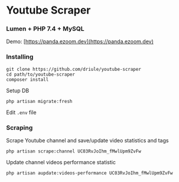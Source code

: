 # Youtube Scraper

### Lumen + PHP 7.4 + MySQL

Demo: [https://panda.ezoom.dev](https://panda.ezoom.dev)

### Installing

```
git clone https://github.com/driule/youtube-scraper
cd path/to/youtube-scraper
composer install
```

Setup DB
```
php artisan migrate:fresh
```

Edit `.env` file


### Scraping

Scrape Youtube channel and save/update video statistics and tags
```
php artisan scrape:channel UC03RvJoIhm_fMwlUpm9ZvFw
```

Update channel videos performance statistic
```
php artisan aupdate:videos-performance UC03RvJoIhm_fMwlUpm9ZvFw
```
